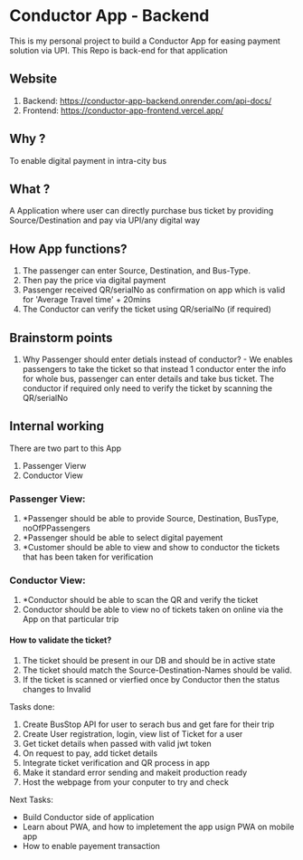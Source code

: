 # Conductor App - Backend
This is my personal project to build a Conductor App for easing payment solution via UPI. This Repo is back-end for that application

## Website
1. Backend: https://conductor-app-backend.onrender.com/api-docs/
2. Frontend: https://conductor-app-frontend.vercel.app/

## Why ?
To enable digital payment in intra-city bus

## What ?
A Application where user can directly purchase bus ticket by providing Source/Destination and pay via UPI/any digital way

## How App functions?
1. The passenger can enter Source, Destination, and Bus-Type. 
2. Then pay the price via digital payment
3. Passenger received QR/serialNo as confirmation on app which is valid for 'Average Travel time' + 20mins
4. The Conductor can verify the ticket using QR/serialNo (if required)

## Brainstorm points
1. Why Passenger should enter detials instead of conductor? - We enables passengers to take the ticket so that instead 1 conductor enter the info for whole bus, passenger can enter details and take bus ticket. The conductor if required only need to verify the ticket by scanning the QR/serialNo

## Internal working
There are two part to this App
1. Passenger Vierw
2. Conductor View

### Passenger View:
1. *Passenger should be able to provide Source, Destination, BusType, noOfPPassengers
2. *Passenger should be able to select digital payement
3. *Customer should be able to view and show to conductor the tickets that has been taken for verification

### Conductor View:
1. *Conductor should be able to scan the QR and verify the ticket
2. Conductor should be able to view no of tickets taken on online via the App on that particular trip

#### How to validate the ticket?
1. The ticket should be present in our DB and should be in active state
2. The ticket should match the Source-Destination-Names should be valid.
3. If the ticket is scanned or vierfied once by Conductor then the status changes to Invalid

Tasks done:
1. Create BusStop API for user to serach bus and get fare for their trip
2. Create User registration, login, view list of Ticket for a user
3. Get ticket details when passed with valid jwt token
4. On request to pay, add ticket details
5. Integrate ticket verification and QR process in app
6. Make it standard error sending and makeit production ready
7. Host the webpage from your conputer to try and check

Next Tasks:
- Build Conductor side of application
- Learn about PWA, and how to impletement the app usign PWA on mobile app
- How to enable payement transaction
